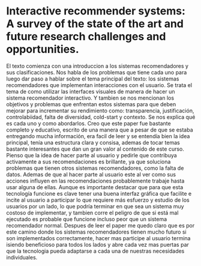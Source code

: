 # Interactive recommender systems: A survey of the state of the art and future research challenges and opportunities.
  El texto comienza con una introduccion a los sistemas recomendadores y sus clasificaciones. Nos habla de los problemas que tiene cada uno para luego dar paso a 
hablar sobre el tema principal del texto: los sistemas recomendadores que implementan interacciones con el usuario. Se trata el tema de como utilizar las interfaces visuales 
de manera de hacer un sistema recomendador interactivo. Y tambien se nos mencionan los objetivos y problemas que enfrentan estos sistemas para que deben 
mejorar para incrementar su rendimiento como: transparencia, justificación, controlabiidad, falta de diversidad, cold-start y contexto. Se nos explica qué es cada uno y como abordarlos.
  Creo que este paper fue bastante completo y educativo, escrito de una manera que a pesar de que se estaba entregando mucha información, era facil de leer y se entendía bien la idea principal,
tenía una estructura clara y consisa, ademas de tocar temas bastante interesantes que dan un gran valor al contenido de este curso.
  Pienso que la idea de hacer parte al usuario y pedirle que contribuya activamente a sus recomendaciones es brillante, ya que soluciona problemas que tienen otros sistemas recomendadores, 
como la falta de datos. Ademas de que al hacer parte al usuario este al ver como sus acciones influyen en las recomendaciones probablemente trabaje hasta usar alguna de ellas. 
Aunque es importante destacar que para que esta tecnología funcione es clave tener una buena interfaz gráfica que facilite e incite al usuario a participar lo que requiere más esfuerzo
y estudio de los usuarios por un lado, lo que podría terminar en que sea un sistema muy costoso de implementar, y tambien corre el peligro de que si está mal ejecutado es probable que 
funcione incluso peor que un sistema recomendador normal.
  Despues de leer el paper me quedo claro que es por este camino donde los sistemas recomendadores tienen mucho futuro si son implementados correctamente, hacer mas 
participe al usuario termina isiendo beneficioso para todos los lados y abre cada vez mas puertas par que la tecnologia pueda adaptarse a cada una de nuestras necesidades individuales.
